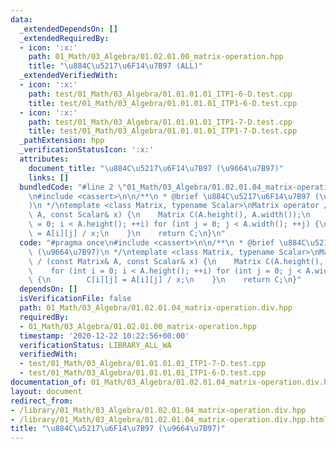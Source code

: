 ```yaml
---
data:
  _extendedDependsOn: []
  _extendedRequiredBy:
  - icon: ':x:'
    path: 01_Math/03_Algebra/01.02.01.00_matrix-operation.hpp
    title: "\u884C\u5217\u6F14\u7B97 (ALL)"
  _extendedVerifiedWith:
  - icon: ':x:'
    path: test/01_Math/03_Algebra/01.01.01.01_ITP1-6-D.test.cpp
    title: test/01_Math/03_Algebra/01.01.01.01_ITP1-6-D.test.cpp
  - icon: ':x:'
    path: test/01_Math/03_Algebra/01.01.01.01_ITP1-7-D.test.cpp
    title: test/01_Math/03_Algebra/01.01.01.01_ITP1-7-D.test.cpp
  _pathExtension: hpp
  _verificationStatusIcon: ':x:'
  attributes:
    document_title: "\u884C\u5217\u6F14\u7B97 (\u9664\u7B97)"
    links: []
  bundledCode: "#line 2 \"01_Math/03_Algebra/01.02.01.04_matrix-operation.div.hpp\"\
    \n#include <cassert>\n\n/**\n * @brief \u884C\u5217\u6F14\u7B97 (\u9664\u7B97\
    )\n */\ntemplate <class Matrix, typename Scalar>\nMatrix operator / (const Matrix&\
    \ A, const Scalar& x) {\n    Matrix C(A.height(), A.width());\n    for (int i\
    \ = 0; i < A.height(); ++i) for (int j = 0; j < A.width(); ++j) {\n        C[i][j]\
    \ = A[i][j] / x;\n    }\n    return C;\n}\n"
  code: "#pragma once\n#include <cassert>\n\n/**\n * @brief \u884C\u5217\u6F14\u7B97\
    \ (\u9664\u7B97)\n */\ntemplate <class Matrix, typename Scalar>\nMatrix operator\
    \ / (const Matrix& A, const Scalar& x) {\n    Matrix C(A.height(), A.width());\n\
    \    for (int i = 0; i < A.height(); ++i) for (int j = 0; j < A.width(); ++j)\
    \ {\n        C[i][j] = A[i][j] / x;\n    }\n    return C;\n}"
  dependsOn: []
  isVerificationFile: false
  path: 01_Math/03_Algebra/01.02.01.04_matrix-operation.div.hpp
  requiredBy:
  - 01_Math/03_Algebra/01.02.01.00_matrix-operation.hpp
  timestamp: '2020-12-22 10:22:56+00:00'
  verificationStatus: LIBRARY_ALL_WA
  verifiedWith:
  - test/01_Math/03_Algebra/01.01.01.01_ITP1-7-D.test.cpp
  - test/01_Math/03_Algebra/01.01.01.01_ITP1-6-D.test.cpp
documentation_of: 01_Math/03_Algebra/01.02.01.04_matrix-operation.div.hpp
layout: document
redirect_from:
- /library/01_Math/03_Algebra/01.02.01.04_matrix-operation.div.hpp
- /library/01_Math/03_Algebra/01.02.01.04_matrix-operation.div.hpp.html
title: "\u884C\u5217\u6F14\u7B97 (\u9664\u7B97)"
---
```

